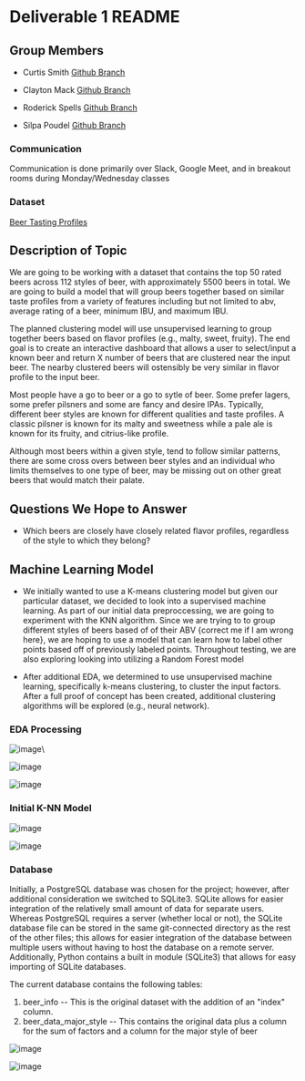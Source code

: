 # Deliverable 1 README

## Group Members

- Curtis Smith [Github Branch](https://github.com/curtissmith291/final_project/tree/csmith_1)

- Clayton Mack [Github Branch](https://github.com/curtissmith291/final_project/tree/mack)

- Roderick Spells [Github Branch](https://github.com/curtissmith291/final_project/tree/rod_prelim_branch)

- Silpa Poudel [Github Branch](https://github.com/curtissmith291/final_project/tree/silpa_final)


### Communication

Communication is done primarily over Slack, Google Meet, and in breakout rooms during Monday/Wednesday classes


### Dataset 

[Beer Tasting Profiles](https://www.kaggle.com/stephenpolozoff/top-beer-information)

## Description of Topic

We are going to be working with a dataset that contains the top 50 rated beers across 112 styles of beer, with approximately 5500 beers in total. We are going to build a model that will group beers together based on similar taste profiles from a variety of features including but not limited to abv, average rating of a beer, minimum IBU, and maximum IBU.


The planned clustering model will use unsupervised learning to group together beers based on flavor profiles (e.g., malty, sweet, fruity). The end goal is to create an interactive dashboard that allows a user to select/input a known beer and return X number of beers that are clustered near the input beer. The nearby clustered beers will ostensibly be very similar in flavor profile to the input beer. 

Most people have a go to beer or a go to sytle of beer. Some prefer lagers, some prefer pilsners and some are fancy and desire IPAs. Typically, different beer styles are known for different qualities and taste profiles. A classic pilsner is known for its malty and sweetness while a pale ale is known for its fruity, and citrius-like profile.


Although most beers within a given style, tend to follow similar patterns, there are some cross overs between beer styles and an individual who limits themselves to one type of beer, may be missing out on other great beers that would match their palate.


## Questions We Hope to Answer

- Which beers are closely have closely related flavor profiles, regardless of the style to which they belong?

## Machine Learning Model

- We initially wanted to use a K-means clustering model but given our particular dataset, we decided to look into a supervised machine learning. As part of our initial data preproccessing, we are going to experiment with the KNN algorithm. Since we are trying to to group different styles of beers based of of their ABV {correct me if I am wrong here}, we are hoping to use a model that can learn how to label other points based off of previously labeled points. Throughout testing, we are also exploring looking into utilizing a Random Forest model

- After additional EDA, we determined to use unsupervised machine learning, specifically k-means clustering, to cluster the input factors. After a full proof of concept has been created, additional clustering algorithms will be explored (e.g., neural network). 	 

### EDA Processing

![image](https://github.com/curtissmith291/final_project/blob/rod_prelim_branch/Group_Action_Items/Deliverable1_README/Images/preprocessing1.png)\

![image](https://github.com/curtissmith291/final_project/blob/rod_prelim_branch/Group_Action_Items/Deliverable1_README/Images/preprocessing2.png)

![image](https://github.com/curtissmith291/final_project/blob/rod_prelim_branch/Group_Action_Items/Deliverable1_README/Images/preprocessing3.png)


### Initial K-NN Model

![image](https://github.com/curtissmith291/final_project/blob/rod_prelim_branch/Group_Action_Items/Deliverable1_README/Images/knn_model.png)

![image](https://github.com/curtissmith291/final_project/blob/rod_prelim_branch/Group_Action_Items/Deliverable1_README/Images/knn_model2.png)


### Database


Initially, a PostgreSQL database was chosen for the project; however, after additional consideration we switched to SQLite3. SQLite allows for easier integration of the relatively small amount of data for separate users. Whereas PostgreSQL requires a server (whether local or not), the SQLite database file can be stored in the same git-connected directory as the rest of the other files; this allows for easier integration of the database between multiple users without having to host the database on a remote server. Additionally, Python contains a built in module (SQLite3) that allows for easy importing of SQLite databases. 

The current database contains the following tables:

1) beer_info -- This is the original dataset with the addition of an "index" column. 
2) beer_data_major_style -- This contains the original data plus a column for the sum of factors and a column for the major style of beer
 

![image](https://github.com/curtissmith291/final_project/blob/rod_prelim_branch/Group_Action_Items/Deliverable1_README/Images/db.png)

![image](https://github.com/curtissmith291/final_project/blob/rod_prelim_branch/Group_Action_Items/Deliverable1_README/Images/db_schema.png)

